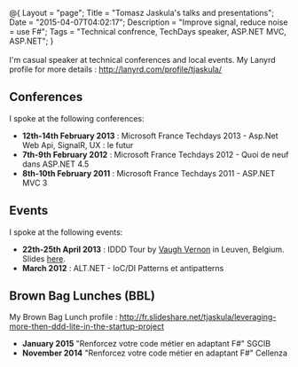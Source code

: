 @{
    Layout = "page";
    Title = "Tomasz Jaskula's talks and presentations";
    Date = "2015-04-07T04:02:17";
    Description = "Improve signal, reduce noise = use F#";
    Tags = "Technical confrence, TechDays speaker, ASP.NET MVC, ASP.NET";
}
<br /><br />
I'm casual speaker at technical conferences and local events. My Lanyrd profile for more details : <a href="http://lanyrd.com/profile/tjaskula/">http://lanyrd.com/profile/tjaskula/</a>

## Conferences

I spoke at the following conferences:

- **12th-14th February 2013** : Microsoft France Techdays 2013 - Asp.Net Web Api, SignalR, UX : le futur
- **7th-9th February 2012** : Microsoft France Techdays 2012 - Quoi de neuf dans ASP.NET 4.5
- **8th-10th February 2011** : Microsoft France Techdays 2011 - ASP.NET MVC 3

## Events

I spoke at the following events:

- **22th-25th April 2013** : IDDD Tour by [Vaugh Vernon](https://twitter.com/vaughnvernon) in Leuven, Belgium. Slides [here](http://fr.slideshare.net/tjaskula/leveraging-more-then-ddd-lite-in-the-startup-project).
- **March 2012** : ALT.NET - IoC/DI Patterns et antipatterns

## Brown Bag Lunches (BBL)

My Brown Bag Lunch profile : <a href="http://fr.slideshare.net/tjaskula/leveraging-more-then-ddd-lite-in-the-startup-project">http://fr.slideshare.net/tjaskula/leveraging-more-then-ddd-lite-in-the-startup-project</a>

- **January 2015** "Renforcez votre code métier en adaptant F#" SGCIB
- **November 2014** "Renforcez votre code métier en adaptant F#" Cellenza